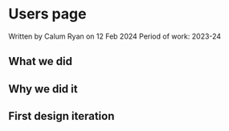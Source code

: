 # Users page
Written by Calum Ryan on 12 Feb 2024
Period of work: 2023-24

## What we did

## Why we did it

## First design iteration
